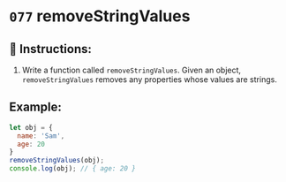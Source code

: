 # `077` removeStringValues

## 📝 Instructions:

1. Write a function called `removeStringValues`. Given an object, `removeStringValues` removes any properties whose values are strings.

## Example:

```Javascript
let obj = {
  name: 'Sam',
  age: 20
}
removeStringValues(obj);
console.log(obj); // { age: 20 }
```